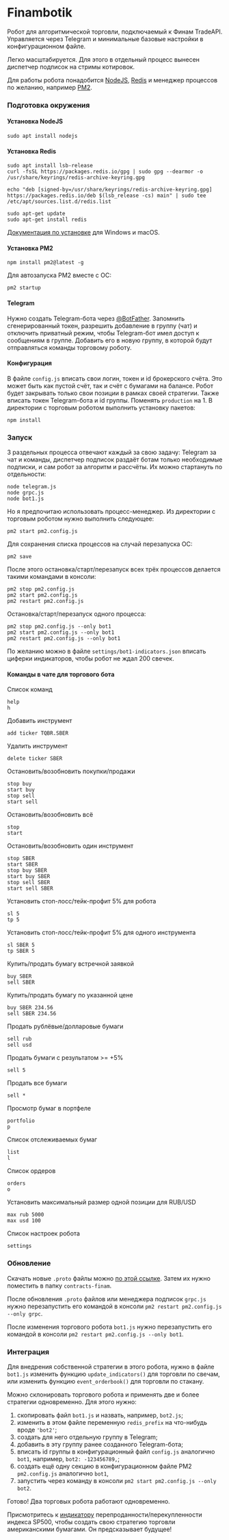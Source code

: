 # Finambotik

Робот для алгоритмической торговли, подключаемый к Финам TradeAPI.
Управляется через Telegram и минимальные базовые настройки в конфигурационном файле.

Легко масштабируется. Для этого в отдельный процесс вынесен диспетчер подписок на стримы котировок.

Для работы робота понадобится [NodeJS](https://nodejs.org/en/download), [Redis](https://redis.io/docs/getting-started/) и менеджер процессов по желанию, например [PM2](https://pm2.keymetrics.io/docs/usage/quick-start/).

### Подготовка окружения

#### Установка NodeJS
```
sudo apt install nodejs
```

#### Установка Redis
```
sudo apt install lsb-release
curl -fsSL https://packages.redis.io/gpg | sudo gpg --dearmor -o /usr/share/keyrings/redis-archive-keyring.gpg

echo "deb [signed-by=/usr/share/keyrings/redis-archive-keyring.gpg] https://packages.redis.io/deb $(lsb_release -cs) main" | sudo tee /etc/apt/sources.list.d/redis.list

sudo apt-get update
sudo apt-get install redis
```
[Документация по установке](https://redis.io/docs/getting-started/installation/) для Windows и macOS.

#### Установка PM2
```
npm install pm2@latest -g
```

Для автозапуска PM2 вместе с ОС:
```
pm2 startup
```

#### Telegram

Нужно создать Telegram-бота через [@BotFather](https://t.me/BotFather). Запомнить сгенерированный токен, разрешить добавление в группу (чат) и отключить приватный режим, чтобы Telegram-бот имел доступ к сообщениям в группе.
Добавить его в новую группу, в которой будут отправляться команды торговому роботу.
 
#### Конфигурация

В файле `config.js` вписать свои логин, токен и id брокерского счёта. Это может быть как пустой счёт, так и счёт с бумагами на балансе. Робот будет закрывать только свои позиции в рамках своей стратегии.
Также вписать токен Telegram-бота и id группы. Поменять `production` на 1.
В директории с торговым роботом выполнить установку пакетов:
```
npm install
```

### Запуск

3 раздельных процесса отвечают каждый за свою задачу:
Telegram за чат и команды, диспетчер подписок раздаёт ботам только необходимые подписки, и сам робот за алгоритм и рассчёты. 
Их можно стартануть по отдельности:
```
node telegram.js
node grpc.js
node bot1.js
```

Но я предпочитаю использовать процесс-менеджер. Из директории с торговым роботом нужно выполнить следующее:
```
pm2 start pm2.config.js
```

Для сохранения списка процессов на случай перезапуска ОС:
```
pm2 save
```

После этого остановка/старт/перезапуск всех трёх процессов делается такими командами в консоли:
```
pm2 stop pm2.config.js
pm2 start pm2.config.js
pm2 restart pm2.config.js
```

Остановка/старт/перезапуск одного процесса:
```
pm2 stop pm2.config.js --only bot1
pm2 start pm2.config.js --only bot1
pm2 restart pm2.config.js --only bot1
```

По желанию можно в файле `settings/bot1-indicators.json` вписать циферки индикаторов, чтобы робот не ждал 200 свечек.

#### Команды в чате для торгового бота

Список команд
```
help
h
```

Добавить инструмент
```
add ticker TQBR.SBER
```

Удалить инструмент
```
delete ticker SBER
```

Остановить/возобновить покупки/продажи
```
stop buy
start buy
stop sell
start sell
```

Остановить/возобновить всё
```
stop
start
```

Остановить/возобновить один инструмент
```
stop SBER
start SBER
stop buy SBER
start buy SBER
stop sell SBER
start sell SBER
```

Установить стоп-лосс/тейк-профит 5% для робота
```
sl 5
tp 5
```

Установить стоп-лосс/тейк-профит 5% для одного инструмента
```
sl SBER 5
tp SBER 5
```

Купить/продать бумагу встречной заявкой
```
buy SBER
sell SBER
```

Купить/продать бумагу по указанной цене 
```
buy SBER 234.56
sell SBER 234.56
```

Продать рублёвые/долларовые бумаги
```
sell rub
sell usd
```

Продать бумаги с результатом >= +5%
```
sell 5
```

Продать все бумаги
```
sell *
```

Просмотр бумаг в портфеле
```
portfolio
p
```

Список отслеживаемых бумаг
```
list
l
```

Список ордеров
```
orders
o
```

Установить максимальный размер одной позиции для RUB/USD
```
max rub 5000
max usd 100
```

Список настроек робота
```
settings
```

### Обновление

Скачать новые `.proto` файлы можно [по этой ссылке](https://github.com/FinamWeb/trade-api-docs/tree/master/contracts). Затем их нужно поместить в папку `contracts-finam`. 

После обновления `.proto` файлов или менеджера подписок `grpc.js` нужно перезапустить его командой в консоли `pm2 restart pm2.config.js --only grpc`.

После изменения торгового робота `bot1.js` нужно перезапустить его командой в консоли `pm2 restart pm2.config.js --only bot1`.

### Интеграция

Для внедрения собственной стратегии в этого робота, нужно в файле `bot1.js` изменить функцию `update_indicators()` для торговли по свечам, или изменить функцию `event_orderbook()` для торговли по стакану.

Можно склонировать торгового робота и применять две и более стратегии одновременно. 
Для этого нужно:
1. скопировать файл `bot1.js` и назвать, например, `bot2.js`;
2. изменить в этом файле переменную `redis_prefix` на что-нибудь вроде `'bot2'`;
3. создать для него отдельную группу в Telegram;
4. добавить в эту группу ранее созданного Telegram-бота;
5. вписать id группы в конфигурационный файл `config.js` аналогично `bot1`, например, `bot2: -123456789,`;
6. создать ещё одну секцию в конфигурационном файле PM2 `pm2.config.js` аналогично `bot1`, 
7. запустить через команду в консоли `pm2 start pm2.config.js --only bot2`.

Готово! Два торговых робота работают одновременно.

Присмотритесь к [индикатору](https://t.me/spxspy) перепроданности/перекупленности индекса SP500, чтобы создать свою стратегию торговли американскими бумагами. Он предсказывает будущее! 
